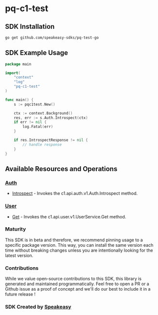 # pq-c1-test

<!-- Start SDK Installation -->
## SDK Installation

```bash
go get github.com/speakeasy-sdks/pq-test-go
```
<!-- End SDK Installation -->

## SDK Example Usage
<!-- Start SDK Example Usage -->
```go
package main

import(
	"context"
	"log"
	"pq-c1-test"
)

func main() {
    s := pqc1test.New()

    ctx := context.Background()
    res, err := s.Auth.Introspect(ctx)
    if err != nil {
        log.Fatal(err)
    }

    if res.IntrospectResponse != nil {
        // handle response
    }
}
```
<!-- End SDK Example Usage -->

<!-- Start SDK Available Operations -->
## Available Resources and Operations


### [Auth](docs/auth/README.md)

* [Introspect](docs/auth/README.md#introspect) - Invokes the c1.api.auth.v1.Auth.Introspect method.

### [User](docs/user/README.md)

* [Get](docs/user/README.md#get) - Invokes the c1.api.user.v1.UserService.Get method.
<!-- End SDK Available Operations -->

### Maturity

This SDK is in beta and therefore, we recommend pinning usage to a specific package version.
This way, you can install the same version each time without breaking changes unless you are intentionally
looking for the latest version.

### Contributions

While we value open-source contributions to this SDK, this library is generated and maintained programmatically.
Feel free to open a PR or a Github issue as a proof of concept and we'll do our best to include it in a future release !

### SDK Created by [Speakeasy](https://docs.speakeasyapi.dev/docs/using-speakeasy/client-sdks)
